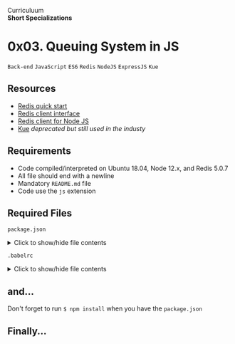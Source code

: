 Curriculuum <br>
**Short Specializations** <br>

# 0x03. Queuing System in JS

`Back-end` `JavaScript` `ES6` `Redis` `NodeJS` `ExpressJS` `Kue`

## Resources

* [Redis quick start](https://www.redis.io/docs//getting-started/)
* [Redis client interface](https://www.redis.io/docs/ui/cli/)
* [Redis client for Node JS](https://www.github.com/redis/node-redis)
* [Kue](https://www.github.com/Automattic/kue) _deprecated but still used in the industy_

## Requirements

* Code compiled/interpreted on Ubuntu 18.04, Node 12.x, and Redis 5.0.7
* All file should end with a newline
* Mandatory `README.md` file
* Code use the `js` extension

## Required Files

`package.json`
<details>
  <summary>Click to show/hide file contents</summary>

  ```json
  {
    "name": "queuing_system_in_js",
    "version": "1.0.0",
    "description": "",
    "main": "index.js",
    "scripts": {
      "lint": "./node_modules/.bin/eslint",
      "check-lint": "lint [0-9]*.js",
      "test": "./node_modules/.bin/mocha --require @babel/register --exit",
      "dev": "nodemon --exec babel-node --presets @babel/preset-env"
    },
    "author": "",
    "license": "ISC",
    "dependencies": {
      "chai-http": "^4.3.0",
      "express": "^4.17.1",
      "kue": "^0.11.6",
      "redis": "^2.8.0"
    },
    "devDependencies": {
      "@babel/cli": "^7.8.0",
      "@babel/core": "^7.8.0",
      "@babel/node": "^7.8.0",
      "@babel/preset-env": "^7.8.2",
      "@babel/register": "^7.8.0",
      "eslint": "^6.4.0",
      "eslint-config-airbnb-base": "^14.0.0",
      "eslint-plugin-import": "^2.18.2",
      "eslint-plugin-jest": "^22.17.0",
      "nodemon": "^2.0.2",
      "chai": "^4.2.0",
      "mocha": "^6.2.2",
      "request": "^2.88.0",
      "sinon": "^7.5.0"
    }
  }
  ```
</details>

`.babelrc`
<details>
  <summary>Click to show/hide file contents</summary>

  ```
  {
    "presets": [
      "@babel/presets-env"
    ]
  }
  ```
</details>

## and...

Don't forget to run `$ npm install` when you have the `package.json`

## Finally...
